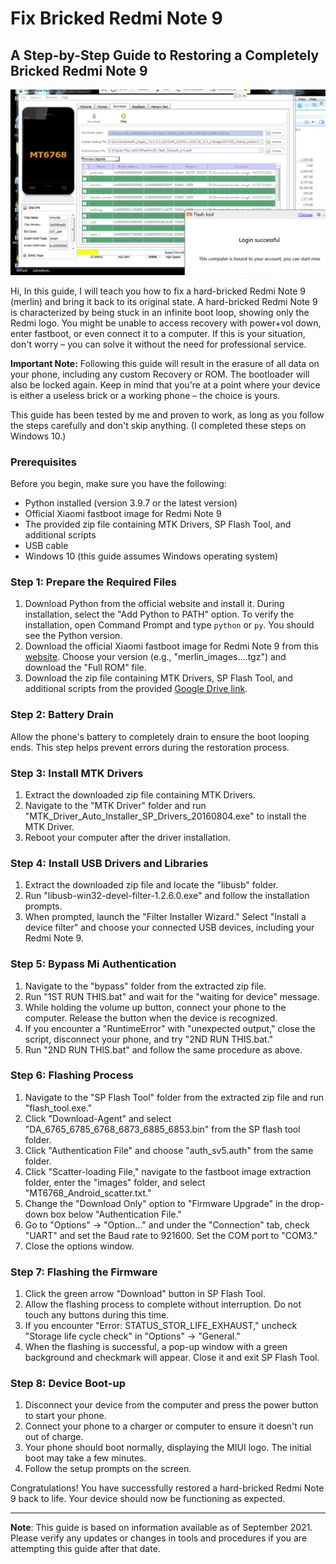# Fix Bricked Redmi Note 9

## A Step-by-Step Guide to Restoring a Completely Bricked Redmi Note 9

![Redmi Note 9](redmi_note_9_image.jpg)

Hi, In this guide, I will teach you how to fix a hard-bricked Redmi Note 9 (merlin) and bring it back to its original state. A hard-bricked Redmi Note 9 is characterized by being stuck in an infinite boot loop, showing only the Redmi logo. You might be unable to access recovery with power+vol down, enter fastboot, or even connect it to a computer. If this is your situation, don't worry – you can solve it without the need for professional service.

**Important Note:** Following this guide will result in the erasure of all data on your phone, including any custom Recovery or ROM. The bootloader will also be locked again. Keep in mind that you're at a point where your device is either a useless brick or a working phone – the choice is yours.

This guide has been tested by me and proven to work, as long as you follow the steps carefully and don't skip anything. (I completed these steps on Windows 10.)

### Prerequisites

Before you begin, make sure you have the following:

- Python installed (version 3.9.7 or the latest version)
- Official Xiaomi fastboot image for Redmi Note 9
- The provided zip file containing MTK Drivers, SP Flash Tool, and additional scripts
- USB cable
- Windows 10 (this guide assumes Windows operating system)

### Step 1: Prepare the Required Files

1. Download Python from the official website and install it. During installation, select the "Add Python to PATH" option. To verify the installation, open Command Prompt and type `python` or `py`. You should see the Python version.
2. Download the official Xiaomi fastboot image for Redmi Note 9 from this [website]([https://www.miui.com/download.html](https://xiaomifirmwareupdater.com/archive/miui/merlin/)). Choose your version (e.g., "merlin_images....tgz") and download the "Full ROM" file.
3. Download the zip file containing MTK Drivers, SP Flash Tool, and additional scripts from the provided [Google Drive link](https://drive.google.com/file/d/1aSQ58gKY93bpcclFCxndSpKeE3pnE3qm/view?usp=sharing).

### Step 2: Battery Drain

Allow the phone's battery to completely drain to ensure the boot looping ends. This step helps prevent errors during the restoration process.

### Step 3: Install MTK Drivers

1. Extract the downloaded zip file containing MTK Drivers.
2. Navigate to the "MTK Driver" folder and run "MTK_Driver_Auto_Installer_SP_Drivers_20160804.exe" to install the MTK Driver.
3. Reboot your computer after the driver installation.

### Step 4: Install USB Drivers and Libraries

1. Extract the downloaded zip file and locate the "libusb" folder.
2. Run "libusb-win32-devel-filter-1.2.6.0.exe" and follow the installation prompts.
3. When prompted, launch the "Filter Installer Wizard." Select "Install a device filter" and choose your connected USB devices, including your Redmi Note 9.

### Step 5: Bypass Mi Authentication

1. Navigate to the "bypass" folder from the extracted zip file.
2. Run "1ST RUN THIS.bat" and wait for the "waiting for device" message.
3. While holding the volume up button, connect your phone to the computer. Release the button when the device is recognized.
4. If you encounter a "RuntimeError" with "unexpected output," close the script, disconnect your phone, and try "2ND RUN THIS.bat."
5. Run "2ND RUN THIS.bat" and follow the same procedure as above.

### Step 6: Flashing Process

1. Navigate to the "SP Flash Tool" folder from the extracted zip file and run "flash_tool.exe."
2. Click "Download-Agent" and select "DA_6765_6785_6768_6873_6885_6853.bin" from the SP flash tool folder.
3. Click "Authentication File" and choose "auth_sv5.auth" from the same folder.
4. Click "Scatter-loading File," navigate to the fastboot image extraction folder, enter the "images" folder, and select "MT6768_Android_scatter.txt."
5. Change the "Download Only" option to "Firmware Upgrade" in the drop-down box below "Authentication File."
6. Go to "Options" -> "Option..." and under the "Connection" tab, check "UART" and set the Baud rate to 921600. Set the COM port to "COM3."
7. Close the options window.

### Step 7: Flashing the Firmware

1. Click the green arrow "Download" button in SP Flash Tool.
2. Allow the flashing process to complete without interruption. Do not touch any buttons during this time.
3. If you encounter "Error: STATUS_STOR_LIFE_EXHAUST," uncheck "Storage life cycle check" in "Options" -> "General."
4. When the flashing is successful, a pop-up window with a green background and checkmark will appear. Close it and exit SP Flash Tool.

### Step 8: Device Boot-up

1. Disconnect your device from the computer and press the power button to start your phone.
2. Connect your phone to a charger or computer to ensure it doesn't run out of charge.
3. Your phone should boot normally, displaying the MIUI logo. The initial boot may take a few minutes.
4. Follow the setup prompts on the screen.

Congratulations! You have successfully restored a hard-bricked Redmi Note 9 back to life. Your device should now be functioning as expected.

---

**Note**: This guide is based on information available as of September 2021. Please verify any updates or changes in tools and procedures if you are attempting this guide after that date.
